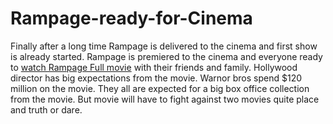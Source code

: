 # Rampage-ready-for-Cinema
Finally after a long time Rampage is delivered to the cinema and first show is already started. Rampage is premiered to the cinema and everyone ready to <a href="http://www.rampage2018movie.com/">watch Rampage Full movie</a> with their friends and family. Hollywood director has big expectations from the movie. Warnor bros spend $120 million on the movie. They all are expected for a big box office collection from the movie. But movie will have to fight against two movies quite place and truth or dare. 
